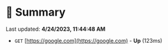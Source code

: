# 📖 Summary
Last updated: **4/24/2023, 11:44:48 AM**

- `GET` [https://google.com](https://google.com) - **Up** (123ms)
